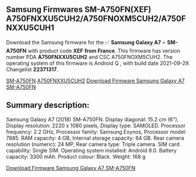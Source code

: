 <h2>Samsung Firmwares SM-A750FN(XEF) A750FNXXU5CUH2/A750FNOXM5CUH2/A750FNXXU5CUH1</h2>
Download the Samsung firmware for the ✅ <strong>Samsung Galaxy A7 </strong> ⭐ <strong>SM-A750FN</strong> with product code <strong>XEF</strong> <strong> from France</strong>. This firmware has version number PDA <strong>A750FNXXU5CUH2</strong> and CSC A750FNOXM5CUH2. The operating system of this firmware is Android Q , with build date 2021-09-29. Changelist <strong>22371317</strong>.


[SM-A750FN](https://samfirm.shop/samsung/model/SM-A750FN)
[A750FNXXU5CUH2](https://samfirm.shop/samsung/pda/A750FNXXU5CUH2)
[Download Firmware Samsung Galaxy A7 SM-A750FN](https://samfirm.shop/samsung/firmware/461280)
<h2>Summary description:</h2>
<p>Samsung Galaxy A7 (2018) SM-A750FN. Display diagonal: 15.2 cm (6"), Display resolution: 2220 x 1080 pixels, Display type: SAMOLED. Processor frequency: 2.2 GHz, Processor family: Samsung Exynos, Processor model: 7885. RAM capacity: 4 GB, Internal storage capacity: 64 GB. Rear camera resolution (numeric): 24 MP, Rear camera type: Triple camera. SIM card capability: Single SIM. Operating system installed: Android 8.0. Battery capacity: 3300 mAh. Product colour: Black. Weight: 168 g</p>


[Download Firmware Samsung Galaxy A7 SM-A750FN](https://samfirm.shop/samsung/firmware/461280)
